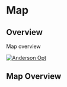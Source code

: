 # Map

## Overview

Map overview

[![Anderson Opt](assets/images/andersonopt.png)](assets/images/andersonopt.png)

  [1]: https://andersonoptimization.com

## Map Overview
